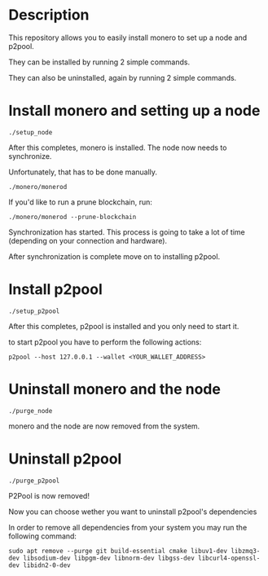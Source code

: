 # Description
This repository allows you to easily install monero to set up a node and p2pool.

They can be installed by running 2 simple commands.

They can also be uninstalled, again by running 2 simple commands.

# Install monero and setting up a node
```
./setup_node
```

After this completes, monero is installed.
The node now needs to synchronize.

Unfortunately, that has to be done manually.

```
./monero/monerod
```
If you'd like to run a prune blockchain, run:

```
./monero/monerod --prune-blockchain
```

Synchronization has started.
This process is going to take a lot of time (depending on your connection and hardware).

After synchronization is complete move on to installing p2pool.

# Install p2pool
```
./setup_p2pool
```

After this completes, p2pool is installed and you only need to start it.

to start p2pool you have to perform the following actions:

```
p2pool --host 127.0.0.1 --wallet <YOUR_WALLET_ADDRESS>
```


# Uninstall monero and the node
```
./purge_node
```

monero and the node are now removed from the system.


# Uninstall p2pool
```
./purge_p2pool
```

P2Pool is now removed!

Now you can choose wether you want to uninstall p2pool's dependencies

In order to remove all dependencies from your system you may run the following command:
```
sudo apt remove --purge git build-essential cmake libuv1-dev libzmq3-dev libsodium-dev libpgm-dev libnorm-dev libgss-dev libcurl4-openssl-dev libidn2-0-dev
```

